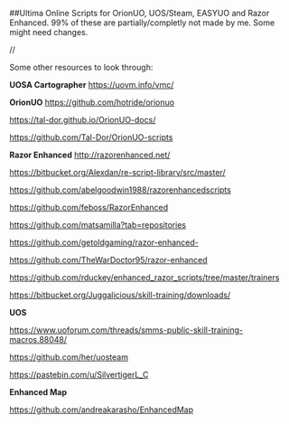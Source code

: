 ##Ultima Online Scripts for OrionUO, UOS/Steam, EASYUO and Razor Enhanced. 99% of these are partially/completly not made by me. Some might need changes.

//

Some other resources to look through:


**UOSA Cartographer** https://uovm.info/vmc/

**OrionUO** https://github.com/hotride/orionuo

https://tal-dor.github.io/OrionUO-docs/

https://github.com/Tal-Dor/OrionUO-scripts

**Razor Enhanced** http://razorenhanced.net/

https://bitbucket.org/Alexdan/re-script-library/src/master/

https://github.com/abelgoodwin1988/razorenhancedscripts

https://github.com/feboss/RazorEnhanced

https://github.com/matsamilla?tab=repositories

https://github.com/getoldgaming/razor-enhanced-

https://github.com/TheWarDoctor95/razor-enhanced

https://github.com/rduckey/enhanced_razor_scripts/tree/master/trainers

https://bitbucket.org/Juggalicious/skill-training/downloads/

**UOS**

https://www.uoforum.com/threads/smms-public-skill-training-macros.88048/

https://github.com/her/uosteam

https://pastebin.com/u/SilvertigerL_C

**Enhanced Map**

https://github.com/andreakarasho/EnhancedMap
